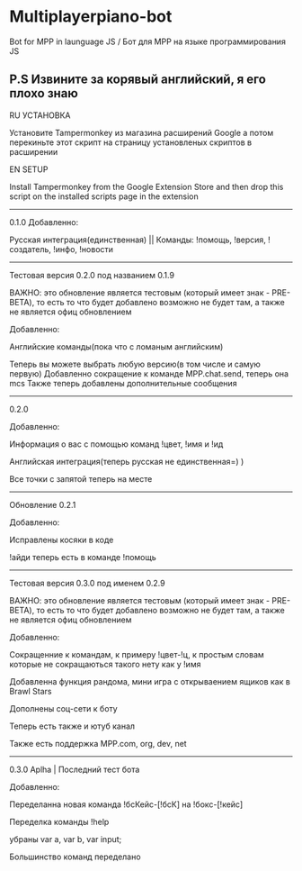 # Multiplayerpiano-bot
Bot for MPP in launguage JS / Бот для MPP на языке программирования JS

P.S Извините за корявый английский, я его плохо знаю
------------------------------------------
RU
УСТАНОВКА

Установите Tampermonkey из магазина расширений Google а потом перекиньте этот скрипт на страницу установленых скриптов в расширении 


EN
SETUP

Install Tampermonkey from the Google Extension Store and then drop this script on the installed scripts page in the extension


------------------------------------------------------------------

0.1.0
Добавленно:

Русская интеграция(единственная)  || 
Команды: !помощь, !версия, !создатель, !инфо, !новости

--------

Тестовая версия 0.2.0 под названием 0.1.9

ВАЖНО: это обновление является тестовым (который имеет знак - PRE-BETA), то есть то что будет добавлено возможно не будет там, а также не является офиц обновлением


Добавленно:


Английские команды(пока что с ломаным английским)

Теперь вы можете выбрать любую версию(в том числе и самую первую)
Добавленно сокращение к команде MPP.chat.send, теперь она mcs 
Также теперь добавлены дополнительные сообщения

--------

0.2.0

Добавленно:

Информация о вас с помощью команд !цвет, !имя и !ид

Английская интеграция(теперь русская не единственная=) )

Все точки с запятой теперь на месте

--------

Обновление 0.2.1

Добавленно:

Исправлены косяки в коде

!айди теперь есть в команде !помощь

--------

Тестовая версия 0.3.0 под именем 0.2.9

ВАЖНО: это обновление является тестовым (который имеет знак - PRE-BETA), то есть то что будет добавлено возможно не будет там, а также не является офиц обновлением

Добавленно: 

Сокращенние к командам, к примеру !цвет-!ц, к простым словам которые не сокращаються такого нету как у !имя

Добавленна функция рандома, мини игра с открываением ящиков как в Brawl Stars

Дополнены соц-сети к боту

Теперь есть также и ютуб канал

Также есть поддержка MPP.com, org, dev, net

--------

0.3.0 Aplha | 
Последний тест бота

Добавленно:

Переделанна новая команда !бсКейс-[!бсК] на !бокс-[!кейс]

Переделка команды !help

убраны var a, var b, var input;

Большинство команд переделано
